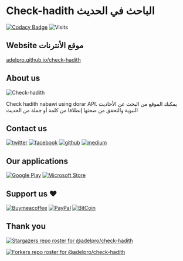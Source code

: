 # Check-hadith الباحث في الحديث

[![Codacy Badge](https://app.codacy.com/project/badge/Grade/b580d3158ca8406b85d1d1be848eae44)](https://www.codacy.com/gh/adelpro/check-hadith/dashboard?utm_source=github.com&utm_medium=referral&utm_content=adelpro/check-hadith&utm_campaign=Badge_Grade)
![Visits](https://komarev.com/ghpvc/?username=adelpro&style=flat-squar&color=brightgreen)

## Website موقع الأنترنات

[adelpro.github.io/check-hadith](https://adelpro.github.io/check-hadith/index.html)

## About us

![Check-hadith](https://adelpro.github.io/check-hadith/images/256x256.webp)

Check hadith nabawi using dorar API.
يمكنك الموقع من البحث عن الأحاديث النبوية والتحقق من صحتها إنطلاقا من كلمة
أو جملة من الحديث

## Contact us

[![twitter][1.1]][1]
[![facebook][2.1]][2]
[![github][3.1]][3]
[![medium][6.1]][6]

## Our applications

[![Google Play][4.1]][4]
[![Microsoft Store][5.1]][5]

## Support us ❤️

[![Buymeacoffee](https://badgen.net/badge/icon/buymeacoffee?icon=buymeacoffee&label)](https://www.buymeacoffee.com/Adel.benyahia/)
[![PayPal](https://badgen.net/badge/icon/PayPal?icon=https://simpleicons.now.sh/paypal/fff&label)](https://www.paypal.com/paypalme/adelbenyahia)
[![BitCoin](https://badgen.net/badge/icon/bitcoin?icon=bitcoin&label)](bitcoin:1PstR1HYTG8FbVRR7YZhQftYumVAURXuq7?label=Quranipfs&message=Payment%20to%20Quranipfs)

## Thank you

[![Stargazers repo roster for @adelpro/check-hadith](https://reporoster.com/stars/adelpro/check-hadith)](https://github.com/adelpro/check-hadith/stargazers)

[![Forkers repo roster for @adelpro/check-hadith](https://reporoster.com/forks/adelpro/check-hadith)](https://github.com/adelpro/check-hadith/network/members)

[1]: https://www.twitter.com/quranipfs
[1.1]: http://i.imgur.com/tXSoThF.png "twitter icon with padding"
[2]: https://www.facebook.com/wathakker.wakf
[2.1]: http://i.imgur.com/P3YfQoD.png "facebook icon with padding"
[3]: https://github.com/adelpro/check-hadith
[3.1]: http://i.imgur.com/0o48UoR.png "github icon with padding"
[4]: https://play.google.com/store/apps/details?id=app.web.checkhadith.twa&pcampaignid=pcampaignidMKT-Other-global-all-co-prtnr-py-PartBadge-Mar2515-1
[4.1]: https://play.google.com/intl/en_us/badges/static/images/badges/ar_badge_web_generic.png
[5]: https://www.microsoft.com/store/apps/9NN5H6LV53DS?cid=storebadge&ocid=badge
[5.1]: https://developer.microsoft.com/store/badges/images/Arabic_get_it_from_MS.png
[6]: adelpro.medium.com
[6.1]:https://i.imgur.com/tijdQEw.png "medium icon with padding"

